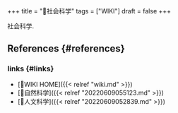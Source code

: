 +++
title = "📝社会科学"
tags = ["WIKI"]
draft = false
+++

社会科学.


## References {#references}


### links {#links}

-   [📝WIKI HOME]({{< relref "wiki.md" >}})
-   [📝自然科学]({{< relref "20220609055123.md" >}})
-   [📝人文科学]({{< relref "20220609052839.md" >}})
